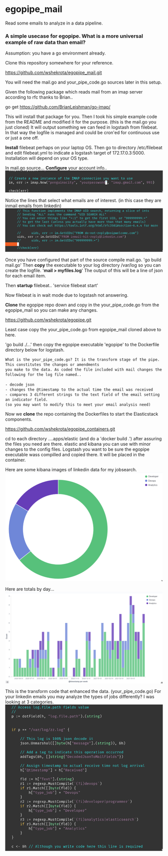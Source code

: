# egopipe_mail
Read some emails to analyze in a data pipeline.

### A simple usecase for egopipe. What is a more universal example of raw data than email?

Assumption: you have a go environment already.

Clone this repository somewhere for your reference. 

https://github.com/wshekrota/egopipe_mail.git

You will need the mail.go and your_pipe_code.go
sources later in this setup.

Given the following package which reads mail from an imap server according to rfc thanks to Brian..

go get https://github.com/BrianLeishman/go-imap/

This will install that package for you. Then I took his simple example code from the README and 
modified it for the purpose. (this is the mail.go you just cloned) It will output something we can feed in logstash from filebeat.
In that way the logfile is managed and could be cron'ed for continuous use or just a one off.

**Install** filebeat perhaps on your laptop OS. Then go to directory /etc/filebeat and edit filebeat.yml
to indicate a logstash target of 172.17.0.3:5000. Installation will depend on your OS type.

In mail.go source...
**Configure** your account info..
![imap account configuration](/images/account.png)

Notice the lines that select what emails are of interest. (in this case they are inmail emails from linkedin)
![selection part of mail executable](/images/mailselect.png)

Once you have configured that part of the source compile mail.go.
'go build mail.go' 
Then **copy** the executable to your log directory /var/log so you can create the logfile.
'**mail > myfiles.log**'
The output of this will be a line of json for each email item.

Then **startup** filebeat..
'service filebeat start'

Now filebeat is in wait mode due to logstash not answering.

**Clone** the egopipe repo down and copy in the your_pipe_code.go from the egopipe_mail so you can make any changes.

https://github.com/wshekrota/egopipe.git

Least case copy the your_pipe_code.go from egopipe_mail cloned above to here.

'go build ./...' then copy the egopipe executable 'egopipe' to the Dockerfile directory below for logstash.

```
What is the your_pipe_code.go? It is the transform stage of the pipe. This constitutes the changes or amendments 
you make to the data. As coded the file included with mail changes the following for the log file named..

- decode json
- changes the @timestamp to the actual time the email was received
- compares 3 different strings to the text field of the email setting an indicator field. 
(so you may want to modify this to meet your email analysis need)
```

Now we **clone** the repo containing the Dockerfiles to start the Elasticstack components. 

https://github.com/wshekrota/egopipe_containers.git

cd to each directory ....apps/elastic (and do a 'docker build .') after assuring the files you need are there. elastic and kibana you can use with minor changes to the config files. Logstash you want to be sure the egopipe executable wass compilled and copied there. It will be placed in the container.

Here are some kibana images of linkedin data for my jobsearch.
![donut all data](/images/li.png)

Here are totals by day...
![daily counts](/images/dailymix.png)

This is the transform code that enhanced the data. (your_pipe_code.go)
For your linkedin emails you may analyze the types of jobs differently? I was looking at 3 categories.
![transform code](/images/mailtran.png)
